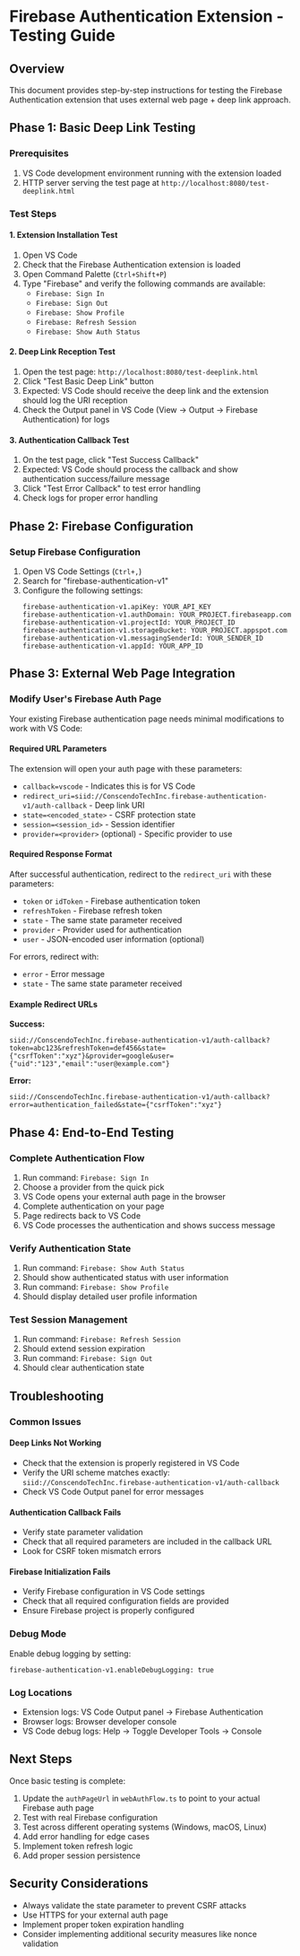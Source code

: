 # Firebase Authentication Extension - Testing Guide

## Overview

This document provides step-by-step instructions for testing the Firebase Authentication extension that uses external web page + deep link approach.

## Phase 1: Basic Deep Link Testing

### Prerequisites
1. VS Code development environment running with the extension loaded
2. HTTP server serving the test page at `http://localhost:8080/test-deeplink.html`

### Test Steps

#### 1. Extension Installation Test
1. Open VS Code
2. Check that the Firebase Authentication extension is loaded
3. Open Command Palette (`Ctrl+Shift+P`)
4. Type "Firebase" and verify the following commands are available:
   - `Firebase: Sign In`
   - `Firebase: Sign Out`
   - `Firebase: Show Profile`
   - `Firebase: Refresh Session`
   - `Firebase: Show Auth Status`

#### 2. Deep Link Reception Test
1. Open the test page: `http://localhost:8080/test-deeplink.html`
2. Click "Test Basic Deep Link" button
3. Expected: VS Code should receive the deep link and the extension should log the URI reception
4. Check the Output panel in VS Code (View → Output → Firebase Authentication) for logs

#### 3. Authentication Callback Test
1. On the test page, click "Test Success Callback"
2. Expected: VS Code should process the callback and show authentication success/failure message
3. Click "Test Error Callback" to test error handling
4. Check logs for proper error handling

## Phase 2: Firebase Configuration

### Setup Firebase Configuration
1. Open VS Code Settings (`Ctrl+,`)
2. Search for "firebase-authentication-v1"
3. Configure the following settings:
   ```
   firebase-authentication-v1.apiKey: YOUR_API_KEY
   firebase-authentication-v1.authDomain: YOUR_PROJECT.firebaseapp.com
   firebase-authentication-v1.projectId: YOUR_PROJECT_ID
   firebase-authentication-v1.storageBucket: YOUR_PROJECT.appspot.com
   firebase-authentication-v1.messagingSenderId: YOUR_SENDER_ID
   firebase-authentication-v1.appId: YOUR_APP_ID
   ```

## Phase 3: External Web Page Integration

### Modify User's Firebase Auth Page

Your existing Firebase authentication page needs minimal modifications to work with VS Code:

#### Required URL Parameters
The extension will open your auth page with these parameters:
- `callback=vscode` - Indicates this is for VS Code
- `redirect_uri=siid://ConscendoTechInc.firebase-authentication-v1/auth-callback` - Deep link URI
- `state=<encoded_state>` - CSRF protection state
- `session=<session_id>` - Session identifier
- `provider=<provider>` (optional) - Specific provider to use

#### Required Response Format
After successful authentication, redirect to the `redirect_uri` with these parameters:
- `token` or `idToken` - Firebase authentication token
- `refreshToken` - Firebase refresh token
- `state` - The same state parameter received
- `provider` - Provider used for authentication
- `user` - JSON-encoded user information (optional)

For errors, redirect with:
- `error` - Error message
- `state` - The same state parameter received

#### Example Redirect URLs

**Success:**
```
siid://ConscendoTechInc.firebase-authentication-v1/auth-callback?token=abc123&refreshToken=def456&state={"csrfToken":"xyz"}&provider=google&user={"uid":"123","email":"user@example.com"}
```

**Error:**
```
siid://ConscendoTechInc.firebase-authentication-v1/auth-callback?error=authentication_failed&state={"csrfToken":"xyz"}
```

## Phase 4: End-to-End Testing

### Complete Authentication Flow
1. Run command: `Firebase: Sign In`
2. Choose a provider from the quick pick
3. VS Code opens your external auth page in the browser
4. Complete authentication on your page
5. Page redirects back to VS Code
6. VS Code processes the authentication and shows success message

### Verify Authentication State
1. Run command: `Firebase: Show Auth Status`
2. Should show authenticated status with user information
3. Run command: `Firebase: Show Profile`
4. Should display detailed user profile information

### Test Session Management
1. Run command: `Firebase: Refresh Session`
2. Should extend session expiration
3. Run command: `Firebase: Sign Out`
4. Should clear authentication state

## Troubleshooting

### Common Issues

#### Deep Links Not Working
- Check that the extension is properly registered in VS Code
- Verify the URI scheme matches exactly: `siid://ConscendoTechInc.firebase-authentication-v1/auth-callback`
- Check VS Code Output panel for error messages

#### Authentication Callback Fails
- Verify state parameter validation
- Check that all required parameters are included in the callback URL
- Look for CSRF token mismatch errors

#### Firebase Initialization Fails
- Verify Firebase configuration in VS Code settings
- Check that all required configuration fields are provided
- Ensure Firebase project is properly configured

### Debug Mode
Enable debug logging by setting:
```
firebase-authentication-v1.enableDebugLogging: true
```

### Log Locations
- Extension logs: VS Code Output panel → Firebase Authentication
- Browser logs: Browser developer console
- VS Code debug logs: Help → Toggle Developer Tools → Console

## Next Steps

Once basic testing is complete:
1. Update the `authPageUrl` in `webAuthFlow.ts` to point to your actual Firebase auth page
2. Test with real Firebase configuration
3. Test across different operating systems (Windows, macOS, Linux)
4. Add error handling for edge cases
5. Implement token refresh logic
6. Add proper session persistence

## Security Considerations

- Always validate the state parameter to prevent CSRF attacks
- Use HTTPS for your external auth page
- Implement proper token expiration handling
- Consider implementing additional security measures like nonce validation
